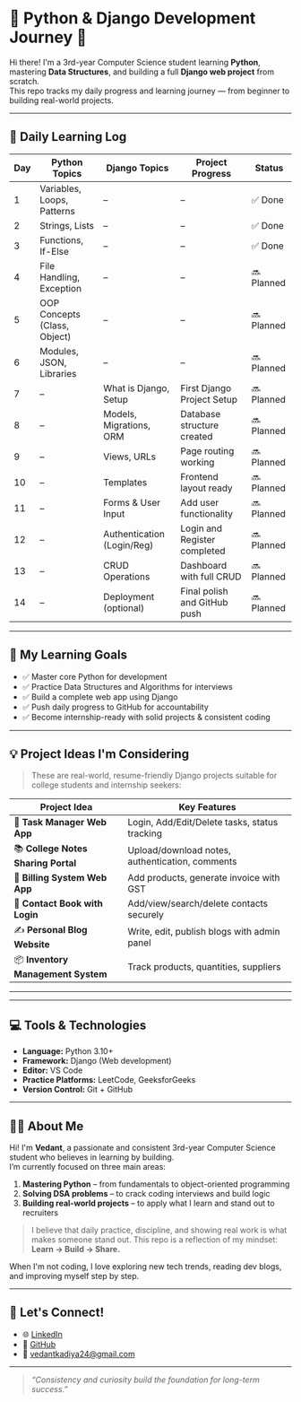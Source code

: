 # 🐍 Python & Django Development Journey 🚀

Hi there! I'm a 3rd-year Computer Science student learning **Python**, mastering **Data Structures**, and building a full **Django web project** from scratch.  
This repo tracks my daily progress and learning journey — from beginner to building real-world projects.

---

## 📅 Daily Learning Log

| Day | Python Topics               | Django Topics               | Project Progress               | Status     |
|-----|-----------------------------|-----------------------------|--------------------------------|------------|
| 1   | Variables, Loops, Patterns  | –                           | –                              | ✅ Done     |
| 2   | Strings, Lists              | –                           | –                              | ✅ Done     |
| 3   | Functions, If-Else          | –                           | –                              | ✅ Done     |
| 4   | File Handling, Exception    | –                           | –                              | 🔜 Planned  |
| 5   | OOP Concepts (Class, Object)| –                           | –                              | 🔜 Planned  |
| 6   | Modules, JSON, Libraries    | –                           | –                              | 🔜 Planned  |
| 7   | –                           | What is Django, Setup       | First Django Project Setup     | 🔜 Planned  |
| 8   | –                           | Models, Migrations, ORM     | Database structure created     | 🔜 Planned  |
| 9   | –                           | Views, URLs                 | Page routing working           | 🔜 Planned  |
| 10  | –                           | Templates                   | Frontend layout ready          | 🔜 Planned  |
| 11  | –                           | Forms & User Input          | Add user functionality         | 🔜 Planned  |
| 12  | –                           | Authentication (Login/Reg) | Login and Register completed   | 🔜 Planned  |
| 13  | –                           | CRUD Operations             | Dashboard with full CRUD       | 🔜 Planned  |
| 14  | –                           | Deployment (optional)       | Final polish and GitHub push   | 🔜 Planned  |

---

## 🎯 My Learning Goals

- ✅ Master core Python for development
- ✅ Practice Data Structures and Algorithms for interviews
- ✅ Build a complete web app using Django
- ✅ Push daily progress to GitHub for accountability
- ✅ Become internship-ready with solid projects & consistent coding

---

## 💡 Project Ideas I'm Considering

> These are real-world, resume-friendly Django projects suitable for college students and internship seekers:

| Project Idea                      | Key Features                                     |
|----------------------------------|--------------------------------------------------|
| 📝 **Task Manager Web App**        | Login, Add/Edit/Delete tasks, status tracking   |
| 📚 **College Notes Sharing Portal** | Upload/download notes, authentication, comments |
| 🧾 **Billing System Web App**       | Add products, generate invoice with GST         |
| 👥 **Contact Book with Login**     | Add/view/search/delete contacts securely        |
| ✍️ **Personal Blog Website**       | Write, edit, publish blogs with admin panel     |
| 📦 **Inventory Management System** | Track products, quantities, suppliers           |

---


---

## 💻 Tools & Technologies

- **Language:** Python 3.10+
- **Framework:** Django (Web development)
- **Editor:** VS Code
- **Practice Platforms:** LeetCode, GeeksforGeeks
- **Version Control:** Git + GitHub

---

## 👨‍🎓 About Me

Hi! I'm **Vedant**, a passionate and consistent 3rd-year Computer Science student who believes in learning by building.  
I’m currently focused on three main areas:

1. **Mastering Python** – from fundamentals to object-oriented programming  
2. **Solving DSA problems** – to crack coding interviews and build logic  
3. **Building real-world projects** – to apply what I learn and stand out to recruiters

> I believe that daily practice, discipline, and showing real work is what makes someone stand out. This repo is a reflection of my mindset: **Learn → Build → Share.**

When I'm not coding, I love exploring new tech trends, reading dev blogs, and improving myself step by step.

---

## 🔗 Let's Connect!

- 🌐 [LinkedIn](https://www.linkedin.com/in/vedant-kadiya)
- 💼 [GitHub](https://github.com/vedantkadiya)
- 📧 vedantkadiya24@gmail.com

---

> _“Consistency and curiosity build the foundation for long-term success.”_




